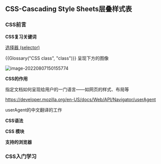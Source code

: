 ## CSS-Cascading Style Sheets层叠样式表

### CSS前言

**CSS复习关键词**

 [选择器 (selector)](https://developer.mozilla.org/zh-CN/docs/Glossary/CSS_Selector)

 {{Glossary("CSS class", "class")}}  呈现下方的图像

![image-20220807150155774](C:/Users/ASUS/AppData/Roaming/Typora/typora-user-images/image-20220807150155774.png)





**CSS的作用**

指定文档如何呈现给用户的一门语言——如网页的样式、布局等



https://developer.mozilla.org/en-US/docs/Web/API/Navigator/userAgent

userAgent的中文翻译的工作





**CSS语法**



**CSS 模块**



**支持的浏览器**



### CSS入门学习